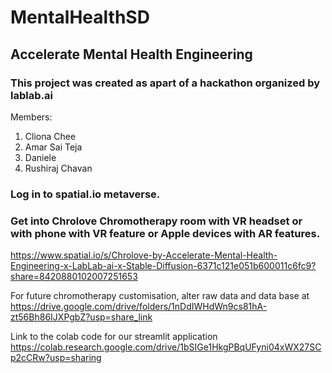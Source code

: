 # MentalHealthSD
## Accelerate Mental Health Engineering

### This project was created as apart of a hackathon organized by lablab.ai
Members: 
1. Cliona Chee
2. Amar Sai Teja
3. Daniele 
4. Rushiraj Chavan

### Log in to spatial.io metaverse. 
### Get into Chrolove Chromotherapy room with VR headset or with phone with VR feature or Apple devices with AR features. 

https://www.spatial.io/s/Chrolove-by-Accelerate-Mental-Health-Engineering-x-LabLab-ai-x-Stable-Diffusion-6371c121e051b600011c6fc9?share=8420880102007251653 

For future chromotherapy customisation, alter raw data and data base at https://drive.google.com/drive/folders/1nDdIWHdWn9cs81hA-zt56Bh86IJXPgbZ?usp=share_link

Link to the colab code for our streamlit application
https://colab.research.google.com/drive/1bSIGe1HkgPBqUFyni04xWX27SCp2cCRw?usp=sharing
